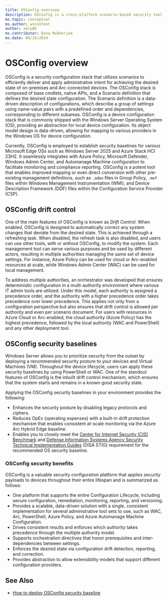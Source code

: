 ```yaml
---
title: OSConfig overview
description: OSConfig is a cross-platform scenario-based security tool to manage on-premises Windows Server 2025 and Arc-connected devices.
ms.topic: conceptual
ms.author: wscontent
author: xelu86
ms.contributor: Dona Mukherjee
ms.date: 09/24/2024
---
```


# OSConfig overview

OSConfig is a security configuration stack that utilizes scenarios to efficiently deliver and apply administrative intent for achieving the desired state of on-premises and Arc-connected devices. The OSConfig stack is composed of base cmdlets, native APIs, and a Scenario definition that defines the desired state configuration. The Scenario definition is a data-driven description of configurations, which describe a group of settings using name-value pairs with a predefined order and dependencies, corresponding to different subareas. OSConfig is a device configuration stack that is commonly shipped with the Windows Server Operating System (OS), providing an abstraction for local device configuration. Its object model design is data-driven, allowing for mapping to various providers in the Windows OS for device configuration.

Currently, OSConfig is employed to establish security baselines for various Microsoft Edge OSs such as Windows Server 2025 and Azure Stack HCI 23H2. It seamlessly integrates with Azure Policy, Microsoft Defender, Windows Admin Center, and Automanage Machine configuration to facilitate monitoring and compliance reporting. OSConfig is a potent tool that enables improved mapping or even direct conversion with other pre-existing management definitions, such as `.admx` files in Group Policy, `.mof` files within Windows Management Instrumentation (WMI), and Device Description Framework (DDF) files within the Configuration Service Provider (CSP).

## OSConfig drift control

One of the main features of OSConfig is known as *Drift Control*. When enabled, OSConfig is designed to automatically correct any system changes that deviate from the desired state. This is achieved through a refreshing task. When disabled, the refresh task is also disabled, and users can use other tools, with or without OSConfig, to modify the system. Each management tool can serve various purposes and be used by different actors, resulting in multiple authorities managing the same set of device settings. For instance, Azure Policy can be used for cloud or Arc-enabled resources at scale, while Windows Admin Center (WAC) can be used for local management.

To address multiple authorities, an orchestrator was developed that ensures deterministic configuration in a multi-authority environment where various IT admin tools are utilized. Under this model, each authority is assigned a precedence order, and the authority with a higher precedence order takes precedence over lower precedence. This applies not only from a configuration perspective but also ensures that drift control is allowed per authority and even per scenario document. For users with resources in Azure Cloud or Arc-enabled, the cloud authority (Azure Policy) has the highest precedence, followed by the local authority (WAC and PowerShell) and any other deployment tool.

## OSConfig security baselines

Windows Server allows you to prioritize security from the outset by deploying a recommended security posture to your devices and Virtual Machines (VM). Throughout the device lifecycle, users can apply these security baselines by using PowerShell or WAC. One of the standout features of OSConfig is the inbuilt drift control mechanism, which ensures that the system starts and remains in a known good security state.

Applying the OSConfig security baselines in your environment provides the following:

- Enhances the security posture by disabling legacy protocols and ciphers.
- Reduces OpEx (operating expenses) with a built-in drift protection mechanism that enables consistent at-scale monitoring via the Azure Arc Hybrid Edge baseline.
- Enables you to closely meet the [Center for Internet Security (CIS) Benchmark](https://www.cisecurity.org/cis-benchmarks) and [Defense Information Systems Agency Security Technical Implementation Guides](https://public.cyber.mil/stigs) (DISA STIG) requirement for the recommended OS security baseline.

### OSConfig security benefits

OSConfig is a valuable security configuration platform that applies security payloads to devices throughout their entire lifespan and is summarized as follows:

- One platform that supports the entire Configuration Lifecycle, including secure configuration, remediation, monitoring, reporting, and versioning.
- Provides a scalable, data-driven solution with a single, consistent implementation for several administrative tool sets to use, such as WAC, Arc, PowerShell, Azure Policy, and Azure Automanage Machine Configuration.
- Drives consistent results and enforces which authority takes precedence through the multiple authority model.
- Supports orchestration directives that honor prerequisites and inter-dependencies between settings.
- Enforces the desired state via configuration drift detection, reporting, and correction.
- Provides abstraction to allow extensibility models that support different configuration providers.

## See Also

- [How to deploy OSConfig security baseline](osconfig-how-to-configure-security-baseline.md)
